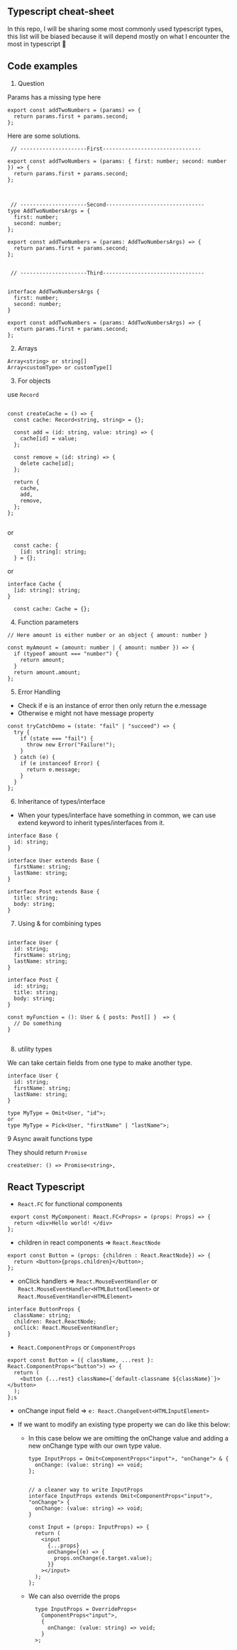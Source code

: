 ## Typescript cheat-sheet

In this repo, I will be sharing some most commonly used typescript types, this list will be biased because it will depend mostly on what I encounter the most in typescript 🚀

## Code examples

1. Question

Params has a missing type here

```
export const addTwoNumbers = (params) => {
  return params.first + params.second;
};
```

Here are some solutions.

```
 // ---------------------First-------------------------------

export const addTwoNumbers = (params: { first: number; second: number }) => {
  return params.first + params.second;
};



 // ---------------------Second-------------------------------
type AddTwoNumbersArgs = {
  first: number;
  second: number;
};

export const addTwoNumbers = (params: AddTwoNumbersArgs) => {
  return params.first + params.second;
};


 // ---------------------Third--------------------------------


interface AddTwoNumbersArgs {
  first: number;
  second: number;
}

export const addTwoNumbers = (params: AddTwoNumbersArgs) => {
  return params.first + params.second;
};
```

2. Arrays

```
Array<string> or string[]
Array<customType> or customType[]
```

3. For objects

use `Record`

```

const createCache = () => {
  const cache: Record<string, string> = {};

  const add = (id: string, value: string) => {
    cache[id] = value;
  };

  const remove = (id: string) => {
    delete cache[id];
  };

  return {
    cache,
    add,
    remove,
  };
};


```

or

```
  const cache: {
    [id: string]: string;
  } = {};

```

or

```
interface Cache {
  [id: string]: string;
}

  const cache: Cache = {};
```

4. Function parameters

```
// Here amount is either number or an object { amount: number }

const myAmount = (amount: number | { amount: number }) => {
  if (typeof amount === "number") {
    return amount;
  }
  return amount.amount;
};
```

5. Error Handling

- Check if e is an instance of error then only return the e.message
- Otherwise e might not have message property

```
const tryCatchDemo = (state: "fail" | "succeed") => {
  try {
    if (state === "fail") {
      throw new Error("Failure!");
    }
  } catch (e) {
    if (e instanceof Error) {
      return e.message;
    }
  }
};

```

6. Inheritance of types/interface

- When your types/interface have something in common, we can use extend keyword to inherit types/interfaces from it.

```
interface Base {
  id: string;
}

interface User extends Base {
  firstName: string;
  lastName: string;
}

interface Post extends Base {
  title: string;
  body: string;
}

```

7. Using & for combining types

```

interface User {
  id: string;
  firstName: string;
  lastName: string;
}

interface Post {
  id: string;
  title: string;
  body: string;
}

const myFunction = (): User & { posts: Post[] }  => {
  // Do something
}


```

8. utility types

We can take certain fields from one type to make another type.

```
interface User {
  id: string;
  firstName: string;
  lastName: string;
}

type MyType = Omit<User, "id">;
or
type MyType = Pick<User, "firstName" | "lastName">;
```

9 Async await functions type

They should return `Promise`

```
createUser: () => Promise<string>,

```

## React Typescript

- `React.FC` for functional components

```
 export const MyComponent: React.FC<Props> = (props: Props) => {
  return <div>Hello world! </div>
};
```

- children in react components => `React.ReactNode`

```
export const Button = (props: {children : React.ReactNode}) => {
  return <button>{props.children}</button>;
};
```

- onClick handlers => `React.MouseEventHandler` or `React.MouseEventHandler<HTMLButtonElement>` or `React.MouseEventHandler<HTMLElement>`

```
interface ButtonProps {
  className: string;
  children: React.ReactNode;
  onClick: React.MouseEventHandler;
}

```

- `React.ComponentProps` or `ComponentProps`

```
export const Button = ({ className, ...rest }: React.ComponentProps<"button">) => {
  return (
    <button {...rest} className={`default-classname ${className}`}></button>
  );
};s

```

- onChange input field => `e: React.ChangeEvent<HTMLInputElement>`

- If we want to modify an existing type property we can do like this below:

  - In this case below we are omitting the onChange value and adding a new onChange type with our own type value.

    ```
    type InputProps = Omit<ComponentProps<"input">, "onChange"> & {
      onChange: (value: string) => void;
    };


    // a cleaner way to write InputProps
    interface InputProps extends Omit<ComponentProps<"input">, "onChange"> {
      onChange: (value: string) => void;
    }

    const Input = (props: InputProps) => {
      return (
        <input
          {...props}
          onChange={(e) => {
            props.onChange(e.target.value);
          }}
        ></input>
      );
    };
    ```

  - We can also override the props
    ```
      type InputProps = OverrideProps<
        ComponentProps<"input">,
        {
          onChange: (value: string) => void;
        }
      >;
    ```
